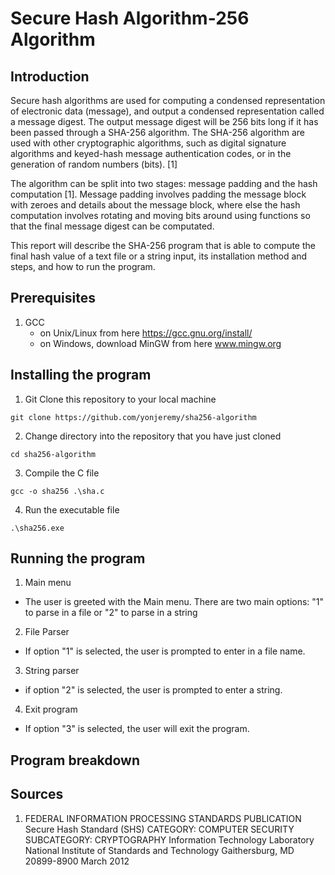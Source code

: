 # Secure Hash Algorithm-256 Algorithm
## Introduction
Secure hash algorithms are used for computing a condensed representation of electronic data (message), and output a condensed representation called a message digest. The output message digest will be 256 bits long if it has been passed through a SHA-256 algorithm. The SHA-256 algorithm are used with other cryptographic algorithms, such as digital signature algorithms and keyed-hash message authentication codes, or in the generation of random numbers (bits). [1]

The algorithm can be split into two stages: message padding and the hash computation [1]. Message padding involves padding the message block with zeroes and details about the message block, where else the hash computation involves rotating and moving bits around using functions so that the final message digest can be computated. 

This report will describe the SHA-256 program that is able to compute the final hash value of a text file or a string input, its installation method and steps, and how to run the program.

## Prerequisites
1. GCC
    - on Unix/Linux from here https://gcc.gnu.org/install/
    - on Windows, download MinGW from here www.mingw.org

## Installing the program
1. Git Clone this repository to your local machine
``` 
git clone https://github.com/yonjeremy/sha256-algorithm
```
2. Change directory into the repository that you have just cloned
``` 
cd sha256-algorithm
```
3. Compile the C file
```
gcc -o sha256 .\sha.c
```
4. Run the executable file
```
.\sha256.exe
```
## Running the program
1. Main menu
- The user is greeted with the Main menu. There are two main options: "1" to parse in a file or "2" to parse in a string
2. File Parser
- If option "1" is selected, the user is prompted to enter in a file name.
3. String parser 
- if option "2" is selected, the user is prompted to enter a string.
4. Exit program
- If option "3" is selected, the user will exit the program.

## Program breakdown



## Sources
1. FEDERAL INFORMATION PROCESSING STANDARDS PUBLICATION
Secure Hash Standard (SHS)
CATEGORY: COMPUTER SECURITY SUBCATEGORY: CRYPTOGRAPHY
Information Technology Laboratory
National Institute of Standards and Technology
Gaithersburg, MD 20899-8900
March 2012 